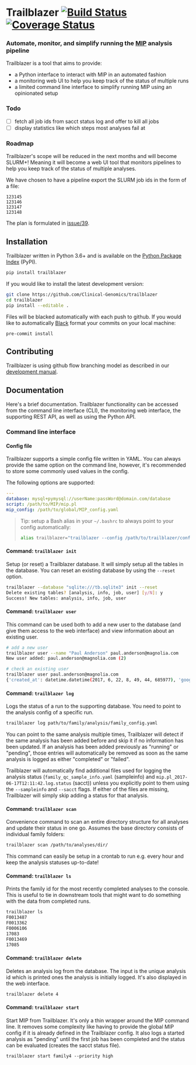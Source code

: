 # Trailblazer [![Build Status][travis-image]][travis-url] [![Coverage Status][coveralls-image]][coveralls-url]

### Automate, monitor, and simplify running the [MIP][mip] analysis pipeline

Trailblazer is a tool that aims to provide:

- a Python interface to interact with MIP in an automated fashion
- a monitoring web UI to help you keep track of the status of multiple runs
- a limited command line interface to simplify running MIP using an opinionated setup

### Todo

- [ ] fetch all job ids from sacct status log and offer to kill all jobs
- [ ] display statistics like which steps most analyses fail at

### Roadmap

Trailblazer's scope will be reduced in the next months and will become SLURM+!
Meaning it will become a web UI tool that monitors pipelines to help you keep track of the status of multiple analyses.

We have chosen to have a pipeline export the SLURM job ids in the form of a file:

```
123145
123146
123147
123148
```

The plan is formulated in [issue/39](https://github.com/Clinical-Genomics/trailblazer/issues/39).

## Installation

Trailblazer written in Python 3.6+ and is available on the [Python Package Index][pypi] (PyPI).

```bash
pip install trailblazer
```

If you would like to install the latest development version:

```bash
git clone https://github.com/Clinical-Genomics/trailblazer
cd trailblazer
pip install --editable .
```

Files will be blacked automatically with each push to github. If you would like to automatically [Black][black] format your commits on your local machine:

```
pre-commit install
```

## Contributing

Trailblazer is using github flow branching model as described in our [development manual][development manual].

## Documentation

Here's a brief documentation. Trailblazer functionality can be accessed from the command line interface (CLI), the monitoring web interface, the supporting REST API, as well as using the Python API.

### Command line interface

#### Config file

Trailblazer supports a simple config file written in YAML. You can always provide the same option on the command line, however, it's recommended to store some commonly used values in the config.

The following options are supported:

```yaml
---
database: mysql+pymysql://userName:passWord@domain.com/database
script: /path/to/MIP/mip.pl
mip_config: /path/to/global/MIP_config.yaml
```

> Tip: setup a Bash alias in your `~/.bashrc` to always point to your config automatically:
> ```bash
> alias trailblazer="trailblazer --config /path/to/trailblazer/config.yaml"

#### Command: `trailblazer init`

Setup (or reset) a Trailblazer database. It will simply setup all the tables in the database. You can reset an existing database by using the `--reset` option.

```bash
trailblazer --database "sqlite:///tb.sqlite3" init --reset
Delete existing tables? [analysis, info, job, user] [y/N]: y
Success! New tables: analysis, info, job, user
```

#### Command: `trailblazer user`

This command can be used both to add a new user to the database (and give them access to the web interface) and view information about an existing user.

```bash
# add a new user
trailblazer user --name "Paul Anderson" paul.anderson@magnolia.com
New user added: paul.anderson@magnolia.com (2)

# check an existing user
trailblazer user paul.anderson@magnolia.com
{'created_at': datetime.datetime(2017, 6, 22, 8, 49, 44, 685977), 'google_id': None, 'name': 'Paul Anderson', 'email': 'paul.anderson@magnolia.com', 'avatar': None, 'id': 2}
```

#### Command: `trailblazer log`

Logs the status of a run to the supporting database. You need to point to the analysis config of a specific run.

```bash
trailblazer log path/to/family/analysis/family_config.yaml
```

You can point to the same analysis multiple times, Trailblazer will detect if the same analysis has been added before and skip it if no information has been updated. If an analysis has been added previously as "running" or "pending", those entries will automatically be removed as soon as the same analysis is logged as either "completed" or "failed".

Trailblazer will automatically find additional files used for logging the analysis status (`family_qc_sample_info.yaml` (sampleinfo) and `mip.pl_2017-06-17T12:11:42.log.status` (sacct)) unless you explicitly point to them using the `--sampleinfo` and `--sacct` flags. If either of the files are missing, Trailblazer will simply skip adding a status for that analysis.

#### Command: `trailblazer scan`

Convenience command to scan an entire directory structure for all analyses and update their status in one go. Assumes the base directory consists of individual family folders:

```bash
trailblazer scan /path/to/analyses/dir/
```

This command can easily be setup in a crontab to run e.g. every hour and keep the analysis statuses up-to-date!

#### Command: `trailblazer ls`

Prints the family id for the most recently completed analyses to the console. This is useful to tie in downstream tools that might want to do something with the data from completed runs.

```bash
trailblazer ls
F0013487
F0013362
F0006106
17083
F0013469
17085
```

#### Command: `trailblazer delete`

Deletes an analysis log from the database. The input is the unique analysis id which is printed ones the analysis is initially logged. It's also displayed in the web interface.

```bash
trailblazer delete 4
```

#### Command: `trailblazer start`

Start MIP from Trailblazer. It's only a thin wrapper around the MIP command line. It removes some complexity like having to provide the global MIP config if it is already defined in the Trailblazer config. It also logs a started analysis as "pending" until the first job has been completed and the status can be evaluated (creates the sacct status file).

```
trailblazer start family4 --priority high
```

[black]: https://black.readthedocs.io/en/stable/
[mip]: https://github.com/clinical-genomics/MIP
[pypi]: https://pypi.python.org/pypi/trailblazer/

[travis-url]: https://travis-ci.org/Clinical-Genomics/trailblazer
[travis-image]: https://img.shields.io/travis/Clinical-Genomics/trailblazer.svg?style=flat-square
[coveralls-url]: https://coveralls.io/r/Clinical-Genomics/trailblazer
[coveralls-image]: https://img.shields.io/coveralls/Clinical-Genomics/trailblazer.svg?style=flat-square
[development manual]: http://www.clinicalgenomics.se/development/dev/githubflow/
